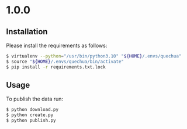 # 1.0.0

## Installation

Please install the requirements as follows:

```bash
$ virtualenv --python="/usr/bin/python3.10" "${HOME}/.envs/quechua"
$ source "${HOME}/.envs/quechua/bin/activate"
$ pip install -r requirements.txt.lock
```

## Usage

To publish the data run:

```bash
$ python download.py
$ python create.py
$ python publish.py
```
